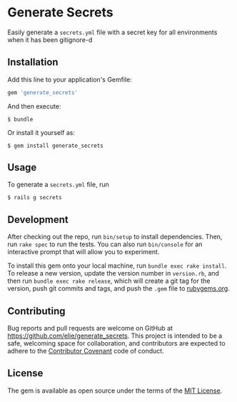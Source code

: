 # Generate Secrets

Easily generate a `secrets.yml` file with a secret key for all environments when it has been gitignore-d

## Installation

Add this line to your application's Gemfile:

```ruby
gem 'generate_secrets'
```

And then execute:

    $ bundle

Or install it yourself as:

    $ gem install generate_secrets

## Usage

To generate a `secrets.yml` file, run 

    $ rails g secrets

## Development

After checking out the repo, run `bin/setup` to install dependencies. Then, run `rake spec` to run the tests. You can also run `bin/console` for an interactive prompt that will allow you to experiment.

To install this gem onto your local machine, run `bundle exec rake install`. To release a new version, update the version number in `version.rb`, and then run `bundle exec rake release`, which will create a git tag for the version, push git commits and tags, and push the `.gem` file to [rubygems.org](https://rubygems.org).

## Contributing

Bug reports and pull requests are welcome on GitHub at https://github.com/elie/generate_secrets. This project is intended to be a safe, welcoming space for collaboration, and contributors are expected to adhere to the [Contributor Covenant](contributor-covenant.org) code of conduct.


## License

The gem is available as open source under the terms of the [MIT License](http://opensource.org/licenses/MIT).

